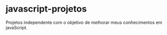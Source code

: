 # javascript-projetos
 Projetos independente com o objetivo de melhorar meus conhecimentos em javaScript.
